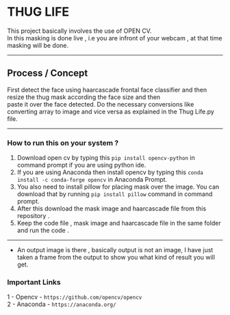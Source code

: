 # THUG LIFE

This project basically involves the use of OPEN CV.  
In this masking is done live , i.e you are infront of your webcam , at that time masking will be done.

---
## Process / Concept
First detect the face using haarcascade frontal face classifier and then resize the thug mask according the face size and then  
paste it over the face detected. Do the necessary conversions like converting array to image and vice versa as explained in the Thug Life.py file.  

---
### How to run this on your system ?
1. Download open cv by typing this ``` pip install opencv-python ``` in command prompt if you are using python ide.
2. If you are using Anaconda then install opencv by typing this ``` conda install -c conda-forge opencv ``` in Anaconda Prompt.
3. You also need to install pillow for placing mask over the image. You can download that by running ```pip install pillow``` command in command prompt.
4. After this download the mask image and haarcascade file from this repository .
5. Keep the code file , mask image and haarcascade file in the same folder and run the code .  

---
* An output image is there , basically output is not an image, I have just taken a frame from the output to show you what kind of result you will get.

### Important Links
1 - Opencv - ```https://github.com/opencv/opencv ```  
2 - Anaconda - ``` https://anaconda.org/ ```
